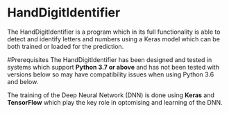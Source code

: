 # HandDigitIdentifier

The HandDigitIdentifier is a program which in its full functionality is able to detect and identify letters and numbers using a Keras model which can be both trained or loaded for the prediction.


#Prerequisites
The HandDigitIdentifier has been designed and tested in systems which support **Python 3.7 or above** and has not been tested with versions below so may have compatibility issues when using Python 3.6 and below.

The training of the Deep Neural Network (DNN) is done using **Keras** and **TensorFlow** which play the key role in optomising and learning of the DNN. 
